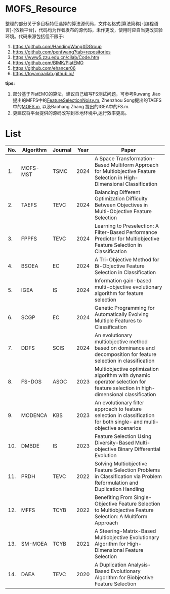 # MOFS_Resource
整理的部分关于多目标特征选择的算法源代码，文件名格式[算法简称]-[编程语言]-[依赖平台]，代码均为作者发布的源代码，未作更改，使用时应自当更改实验环境。代码来源包括但不限于:
1. https://github.com/HandingWangXDGroup
2. https://github.com/penfwang?tab=repositories
3. https://www5.zzu.edu.cn/cilab/Code.htm
4. https://github.com/BIMK/PlatEMO
5. https://github.com/ehancer06
6. https://toyamaailab.github.io/

**tips:**
1. 部分基于PlatEMO的算法，建议自己编写FS测试问题，可参考Ruwang Jiao提出的MFFS中的[FeatureSelectionNoisy.m](https://github.com/RuwangJiao/MFFS/blob/main/FeatureSelectionNoisy.m "FeatureSelectionNoisy.m"),  Zhenzhou Song提出的TAEFS中的[MOFS.m](https://github.com/HandingWangXDGroup/TAEFS-Matlab/blob/main/TAEFS/Problems/MOFS.m "MOFS.m"), 以及Baohang Zhang 提出的IGEA中的FS.m.  
2. 更建议将平台提供的源码改写到本地环境中,运行效率更高。

# List
| No. | Algorithm | Journal | Year | Paper                                                                                                                          |
| --- | --------- | ------- | ---- | ------------------------------------------------------------------------------------------------------------------------------ |
| 1.  | MOFS-MST  | TSMC    | 2024 | A Space Transformation-Based Multiform Approach for Multiobjective Feature Selection in High-Dimensional Classification        |
| 2.  | TAEFS     | TEVC    | 2024 | Balancing Different Optimization Difficulty Between Objectives in Multi-Objective Feature Selection                            |
| 3.  | FPPFS     | TEVC    | 2024 | Learning to Preselection: A Filter-Based Performance Predictor for Multiobjective Feature Selection in Classification          |
| 4.  | BSOEA     | EC      | 2024 | A Tri-Objective Method for Bi-Objective Feature Selection in Classification                                                    |
| 5.  | IGEA      | IS      | 2024 | Information gain-based multi-objective evolutionary algorithm for feature selection                                            |
| 6.  | SCGP      | EC      | 2024 | Genetic Programming for Automatically Evolving Multiple Features to Classification                                             |
| 7.  | DDFS      | SCIS    | 2024 | An evolutionary multiobjective method based on dominance and decomposition for feature selection in classification             |
| 8.  | FS-DOS    | ASOC    | 2023 | Multiobjective optimization algorithm with dynamic operator selection for feature selection in high-dimensional classification |
| 9.  | MODENCA   | KBS     | 2023 | An evolutionary filter approach to feature selection in classification for both single- and multi-objective scenarios          |
| 10. | DMBDE     | IS      | 2023 | Feature Selection Using Diversity-Based Multi-objective Binary Differential Evolution                                          |
| 11. | PRDH      | TEVC    | 2022 | Solving Multiobjective Feature Selection Problems in Classification via Problem Reformulation and Duplication Handling         |
| 12. | MFFS      | TCYB    | 2022 | Benefiting From Single-Objective Feature Selection to Multiobjective Feature Selection: A Multiform Approach                   |
| 13. | SM-MOEA   | TCYB    | 2021 | A Steering-Matrix-Based Multiobjective Evolutionary Algorithm for High-Dimensional Feature Selection                           |
| 14. | DAEA      | TEVC    | 2020 | A Duplication Analysis-Based Evolutionary Algorithm for Biobjective Feature Selection                                          |
